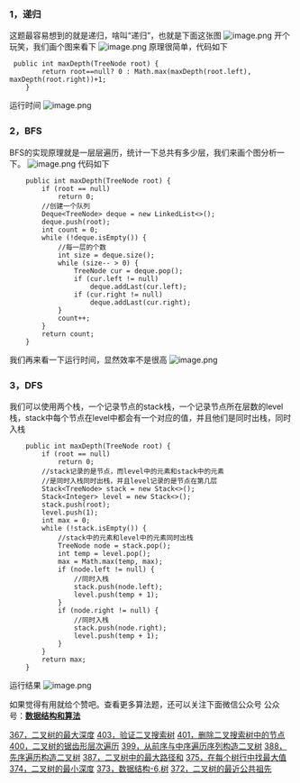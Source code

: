 
### 1，递归
这题最容易想到的就是递归，啥叫“递归”，也就是下面这张图
![image.png](https://pic.leetcode-cn.com/61776df1e376ee9593d0d5a3c84f57158b1c7562a0a8f802b6f0df37ef5108b5-image.png)
开个玩笑，我们画个图来看下
![image.png](https://pic.leetcode-cn.com/f26ceb47110a4d431260a6af03c127027d9e1bdfd3980c553376734ca29fe545-image.png)
原理很简单，代码如下
```
 public int maxDepth(TreeNode root) {
        return root==null? 0 : Math.max(maxDepth(root.left), maxDepth(root.right))+1;
    }
```
运行时间
![image.png](https://pic.leetcode-cn.com/e4b00803e2798c9741f13eac1690081a4f76cbf89add48340c61956f9b1fae9a-image.png)

### 2，BFS
BFS的实现原理就是一层层遍历，统计一下总共有多少层，我们来画个图分析一下。
![image.png](https://pic.leetcode-cn.com/4d908dab4fe456418f3c06a124c4a0391c67f19780bfafc24d33878541faa665-image.png)
代码如下
```
    public int maxDepth(TreeNode root) {
        if (root == null)
            return 0;
        //创建一个队列
        Deque<TreeNode> deque = new LinkedList<>();
        deque.push(root);
        int count = 0;
        while (!deque.isEmpty()) {
            //每一层的个数
            int size = deque.size();
            while (size-- > 0) {
                TreeNode cur = deque.pop();
                if (cur.left != null)
                    deque.addLast(cur.left);
                if (cur.right != null)
                    deque.addLast(cur.right);
            }
            count++;
        }
        return count;
    }
```
我们再来看一下运行时间，显然效率不是很高
![image.png](https://pic.leetcode-cn.com/eafb8fe8836a8beb08cc37fe81c7e0a546c4270f3ad5e7a7d23d289c982afa52-image.png)

### 3，DFS
我们可以使用两个栈，一个记录节点的stack栈，一个记录节点所在层数的level栈，stack中每个节点在level中都会有一个对应的值，并且他们是同时出栈，同时入栈
```
    public int maxDepth(TreeNode root) {
        if (root == null)
            return 0;
        //stack记录的是节点，而level中的元素和stack中的元素
        //是同时入栈同时出栈，并且level记录的是节点在第几层
        Stack<TreeNode> stack = new Stack<>();
        Stack<Integer> level = new Stack<>();
        stack.push(root);
        level.push(1);
        int max = 0;
        while (!stack.isEmpty()) {
            //stack中的元素和level中的元素同时出栈
            TreeNode node = stack.pop();
            int temp = level.pop();
            max = Math.max(temp, max);
            if (node.left != null) {
                //同时入栈
                stack.push(node.left);
                level.push(temp + 1);
            }
            if (node.right != null) {
                //同时入栈
                stack.push(node.right);
                level.push(temp + 1);
            }
        }
        return max;
    }
```
运行结果
![image.png](https://pic.leetcode-cn.com/9bb0ac5ae41bcf072e283a92ba0b23033126a510e989767d68ef9a73e7564f73-image.png)

如果觉得有用就给个赞吧。查看更多算法题，还可以关注下面微信公众号
公众号：**[数据结构和算法](https://img-blog.csdnimg.cn/20190515124616751.jpg)**

[367，二叉树的最大深度](https://mp.weixin.qq.com/s/aHSqZaylNQiEP6BIqKSd3g)
[403，验证二叉搜索树](https://mp.weixin.qq.com/s/B9zmMQDCSWanjHCCwUSAuA)
[401，删除二叉搜索树中的节点](https://mp.weixin.qq.com/s/tI0emo7riEOb58y7phqiKA)
[400，二叉树的锯齿形层次遍历](https://mp.weixin.qq.com/s/X18PZ6PTV5u_xLRr5_3Taw)
[399，从前序与中序遍历序列构造二叉树](https://mp.weixin.qq.com/s/Msx35Cg70NyKALSBiydRug)
[388，先序遍历构造二叉树](https://mp.weixin.qq.com/s/D1W3DKFFy1Bw9yuQdMaJ-w)
[387，二叉树中的最大路径和](https://mp.weixin.qq.com/s/EY3wOMmlVkX4Lzo6mfzFoQ)
[375，在每个树行中找最大值](https://mp.weixin.qq.com/s/XRZHt9rd1rVNHZRu5cErnQ)
[374，二叉树的最小深度](https://mp.weixin.qq.com/s/WJj7rNR8I2gT3mKllP--VQ)
[373，数据结构-6,树](https://mp.weixin.qq.com/s/mBXfpH4nuIltyHm72zLryw)
[372，二叉树的最近公共祖先](https://mp.weixin.qq.com/s/V73MWneaud5A97j_Ltxnmw)
